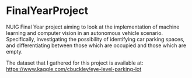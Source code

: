 # FinalYearProject

NUIG Final Year project aiming to look at the implementation of machine learning and computer vision in an autonomous vehicle scenario. Specifically, investigating the possibility of identifying car parking spaces, and differentiating between those which are occupied and those which are empty. 

The dataset that I gathered for this project is available at: https://www.kaggle.com/cbuckley/eye-level-parking-lot
